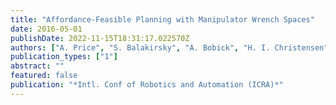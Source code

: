 ```yaml
---
title: "Affordance-Feasible Planning with Manipulator Wrench Spaces"
date: 2016-05-01
publishDate: 2022-11-15T18:31:17.022570Z
authors: ["A. Price", "S. Balakirsky", "A. Bobick", "H. I. Christensen"]
publication_types: ["1"]
abstract: ""
featured: false
publication: "*Intl. Conf of Robotics and Automation (ICRA)*"
---
```


